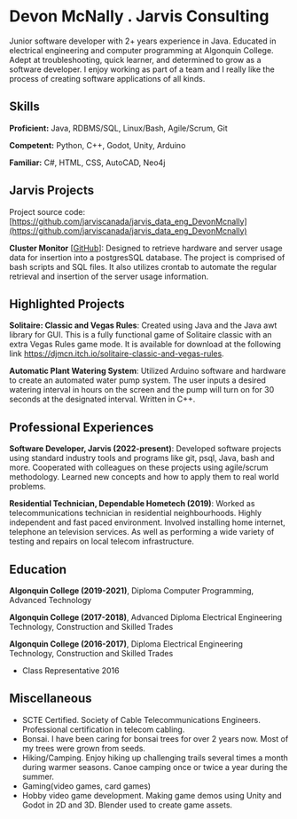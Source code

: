 # Devon McNally . Jarvis Consulting

Junior software developer with 2+ years experience in Java. Educated in electrical engineering and computer programming at Algonquin College. Adept at troubleshooting, quick learner, and determined to grow as a software developer. I enjoy working as part of a team and I really like the process of creating software applications of all kinds.

## Skills

**Proficient:** Java, RDBMS/SQL, Linux/Bash, Agile/Scrum, Git

**Competent:** Python, C++, Godot, Unity, Arduino

**Familiar:** C#, HTML, CSS, AutoCAD, Neo4j

## Jarvis Projects

Project source code: [https://github.com/jarviscanada/jarvis_data_eng_DevonMcnally](https://github.com/jarviscanada/jarvis_data_eng_DevonMcnally)


**Cluster Monitor** [[GitHub](https://github.com/jarviscanada/jarvis_data_eng_DevonMcnally/tree/master/linux_sql)]: Designed to retrieve hardware and server usage data for insertion into a postgresSQL database. The project is comprised of bash scripts and SQL files. It also utilizes crontab to automate the regular retrieval and insertion of the server usage information.


## Highlighted Projects
**Solitaire: Classic and Vegas Rules**: Created using Java and the Java awt library for GUI. This is a fully functional game of Solitaire classic with an extra Vegas Rules game mode. It is available for download at the following link https://djmcn.itch.io/solitaire-classic-and-vegas-rules.

**Automatic Plant Watering System**: Utilized Arduino software and hardware to create an automated water pump system. The user inputs a desired watering interval in hours on the screen and the pump will turn on for 30 seconds at the designated interval. Written in C++.


## Professional Experiences

**Software Developer, Jarvis (2022-present)**: Developed software projects using standard industry tools and programs like git, psql, Java, bash and more. Cooperated with colleagues on these projects using agile/scrum methodology. Learned new concepts and how to apply them to real world problems.

**Residential Technician, Dependable Hometech (2019)**: Worked as telecommunications technician in residential neighbourhoods. Highly independent and fast paced environment. Involved installing home internet, telephone an television services. As well as performing a wide variety of testing and repairs on local telecom infrastructure.


## Education
**Algonquin College (2019-2021)**, Diploma Computer Programming, Advanced Technology

**Algonquin College (2017-2018)**, Advanced Diploma Electrical Engineering Technology, Construction and Skilled Trades

**Algonquin College (2016-2017)**, Diploma Electrical Engineering Technology, Construction and Skilled Trades
- Class Representative 2016


## Miscellaneous
- SCTE Certified. Society of Cable Telecommunications Engineers. Professional certification in telecom cabling.
- Bonsai. I have been caring for bonsai trees for over 2 years now. Most of my trees were grown from seeds.
- Hiking/Camping. Enjoy hiking up challenging trails several times a month during warmer seasons. Canoe camping once or twice a year during the summer.
- Gaming(video games, card games)
- Hobby video game development. Making game demos using Unity and Godot in 2D and 3D. Blender used to create game assets.